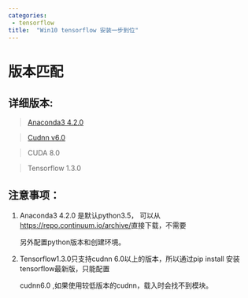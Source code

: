 ```yaml
---
categories:
 - tensorflow
title:  "Win10 tensorflow 安装一步到位"
---
```


# 版本匹配
## 详细版本:

>[Anaconda3 4.2.0](https://repo.continuum.io/archive/)

>[Cudnn v6.0](<https://developer.nvidia.com/>)

>CUDA 8.0

>Tensorflow 1.3.0

## 注意事项：

1. Anaconda3 4.2.0 是默认python3.5， 可以从<https://repo.continuum.io/archive/>直接下载，不需要

    另外配置python版本和创建环境。

2. Tensorflow1.3.0只支持cudnn 6.0以上的版本，所以通过pip install 安装tensorflow最新版，只能配置

    cudnn6.0 ,如果使用较低版本的cudnn，载入时会找不到模块。

